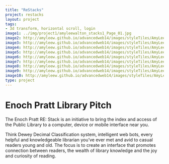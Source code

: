 ```yaml
---
title: "ReStacks"
project: restacks
layout: project
tags:
- 3d transform, horizontal scroll, login
image1: ../img/project1/amyleewalton_stacks1_Page_01.jpg
image2: http://amyleew.github.io/advancedweb14/images/styleTiles/AmyLeeWalton_StyleTiles_Page_2.jpg
image3: http://amyleew.github.io/advancedweb14/images/styleTiles/AmyLeeWalton_StyleTiles_Page_3.jpg
image4: http://amyleew.github.io/advancedweb14/images/styleTiles/AmyLeeWalton_StyleTiles_Page_4.jpg
image5: http://amyleew.github.io/advancedweb14/images/styleTiles/AmyLeeWalton_StyleTiles_Page_5.jpg
image6: http://amyleew.github.io/advancedweb14/images/styleTiles/AmyLeeWalton_StyleTiles_Page_1.jpg
image7: http://amyleew.github.io/advancedweb14/images/styleTiles/AmyLeeWalton_StyleTiles_Page_2.jpg
image8: http://amyleew.github.io/advancedweb14/images/styleTiles/AmyLeeWalton_StyleTiles_Page_3.jpg
image9: http://amyleew.github.io/advancedweb14/images/styleTiles/AmyLeeWalton_StyleTiles_Page_4.jpg
image10: http://amyleew.github.io/advancedweb14/images/styleTiles/AmyLeeWalton_StyleTiles_Page_5.jpg
type: project
---
```


# Enoch Pratt Library Pitch

The Enoch Pratt RE: Stack is an initiative to bring the index and access of the Public Library to a computer, device or mobile interface near you.

Think Dewey Decimal Classification system, intelligent web bots, every helpful and knowledgeable librarian you’ve ever met and avid to casual readers young and old. The focus is to create an interface that promotes connection between readers, the wealth of library knowledge and the joy and curiosity of reading.

